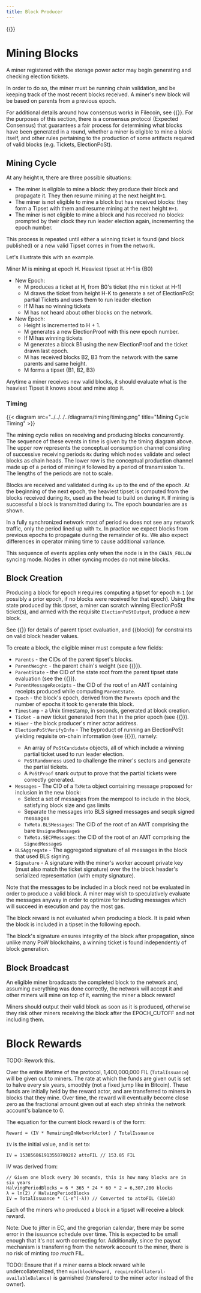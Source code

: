 ```yaml
---
title: Block Producer
---
```


{{<label block_producer>}}

# Mining Blocks

A miner registered with the storage power actor may begin generating and checking election tickets. 

In order to do so, the miner must be running chain validation, and be keeping track of the most recent
blocks received. A miner's new block will be based on parents from a previous epoch.

For additional details around how consensus works in Filecoin, see {{<sref expected_consensus>}}. For the purposes of this section, there is a consensus protocol (Expected Consensus) that guarantees a fair process for determining what blocks have been generated in a round, whether a miner is eligible to mine a block itself, and other rules pertaining to the production of some artifacts required of valid blocks (e.g. Tickets, ElectionPoSt).

## Mining Cycle

At any height `H`, there are three possible situations:

- The miner is eligible to mine a block: they produce their block and propagate it. They then resume mining at the next height `H+1`.
- The miner is not eligible to mine a block but has received blocks: they form a Tipset with them and resume mining at the next height `H+1`.
- The miner is not eligible to mine a block and has received no blocks: prompted by their clock they run leader election again, incrementing the epoch number.

This process is repeated until either a winning ticket is found (and block published) or a new valid Tipset comes in from the network.

Let's illustrate this with an example.

Miner M is mining at epoch H.
Heaviest tipset at H-1 is {B0}

- New Epoch:
    - M produces a ticket at H, from B0's ticket (the min ticket at H-1)
    - M draws the ticket from height H-K to generate a set of ElectionPoSt partial Tickets and uses them to run leader election
    - If M has no winning tickets
    - M has not heard about other blocks on the network.
- New Epoch:
    - Height is incremented to H + 1.
    - M generates a new ElectionProof with this new epoch number.
    - If M has winning tickets
    - M generates a block B1 using the new ElectionProof and the ticket drawn last epoch.
    - M has received blocks B2, B3 from the network with the same parents and same height.
    - M forms a tipset {B1, B2, B3}

Anytime a miner receives new valid blocks, it should evaluate what is the heaviest Tipset it knows about and mine atop it.

### Timing

{{< diagram src="../../../../diagrams/timing/timing.png" title="Mining Cycle Timing" >}}

The mining cycle relies on receiving and producing blocks concurrently.  The sequence of these events in time is given by the timing diagram above.  The upper row represents the conceptual consumption channel consisting of successive receiving periods `Rx` during which nodes validate and select blocks as chain heads.  The lower row is the conceptual production channel made up of a period of mining `M` followed by a period of transmission `Tx`.  The lengths of the periods are not to scale.

Blocks are received and validated during `Rx` up to the end of the epoch.  At the beginning of the next epoch, the heaviest tipset is computed from the blocks received during `Rx`, used as the head to build on during `M`.  If mining is successful a block is transmitted during `Tx`.  The epoch boundaries are as shown.

In a fully synchronized network most of period `Rx` does not see any network traffic, only the period lined up with `Tx`.  In practice we expect blocks from previous epochs to propagate during the remainder of `Rx`.  We also expect differences in operator mining time to cause additional variance.

This sequence of events applies only when the node is in the `CHAIN_FOLLOW` syncing mode.  Nodes in other syncing modes do not mine blocks.

## Block Creation

Producing a block for epoch `H` requires computing a tipset for epoch `H-1` (or possibly a prior epoch,
if no blocks were received for that epoch). Using the state produced by this tipset, a miner can
scratch winning ElectionPoSt ticket(s), and armed with the requisite `ElectionPoStOutput`, produce a new block.

See {{<sref vm_interpreter>}} for details of parent tipset evaluation, and {{block}} for constraints 
on valid block header values. 

To create a block, the eligible miner must compute a few fields:

- `Parents` - the CIDs of the parent tipset's blocks.
- `ParentWeight` - the parent chain's weight (see {{<sref chain_selection>}}).
- `ParentState` - the CID of the state root from the parent tipset state evaluation (see the {{<sref vm_interpreter>}}).
- `ParentMessageReceipts` - the CID of the root of an AMT containing receipts produced while computing `ParentState`.
- `Epoch` - the block's epoch, derived from the `Parents` epoch and the number of epochs it took to generate this block.
- `Timestamp` - a Unix timestamp, in seconds, generated at block creation.
- `Ticket` - a new ticket generated from that in the prior epoch (see {{<sref ticket_generation>}}).
- `Miner` - the block producer's miner actor address.
- `ElectionPoStVerifyInfo` - The byproduct of running an ElectionPoSt yielding requisite on-chain information (see {{<sref election_post>}}), namely:
  - An array of `PoStCandidate` objects, all of which include a winning partial ticket used to run leader election.
  - `PoStRandomness` used to challenge the miner's sectors and generate the partial tickets.
  - A `PoStProof` snark output to prove that the partial tickets were correctly generated.
- `Messages` - The CID of a `TxMeta` object containing message proposed for inclusion in the new block:
  - Select a set of messages from the mempool to include in the block, satisfying block size and gas limits
  - Separate the messages into BLS signed messages and secpk signed messages
  - `TxMeta.BLSMessages`: The CID of the root of an AMT comprising the bare `UnsignedMessage`s
  - `TxMeta.SECPMessages`: the CID of the root of an AMT comprising the `SignedMessage`s
- `BLSAggregate` - The aggregated signature of all messages in the block that used BLS signing.
- `Signature` - A signature with the miner's worker account private key (must also match the ticket signature) over the the block header's serialized representation (with empty signature). 

Note that the messages to be included in a block need not be evaluated in order to produce a valid block.
A miner may wish to speculatively evaluate the messages anyway in order to optimize for including
messages which will succeed in execution and pay the most gas.

The block reward is not evaluated when producing a block. It is paid when the block is included in a tipset in the following epoch.

The block's signature ensures integrity of the block after propagation, since unlike many PoW blockchains, 
a winning ticket is found independently of block generation.

## Block Broadcast

An eligible miner broadcasts the completed block to the network and, assuming everything was done correctly, 
the network will accept it and other miners will mine on top of it, earning the miner a block reward!

Miners should output their valid block as soon as it is produced, otherwise they risk other miners receiving the block after the EPOCH_CUTOFF and not including them.

# Block Rewards

TODO: Rework this.

Over the entire lifetime of the protocol, 1,400,000,000 FIL (`TotalIssuance`) will be given out to miners. The rate at which the funds are given out is set to halve every six years, smoothly (not a fixed jump like in Bitcoin). These funds are initially held by the reward actor, and are transferred to miners in blocks that they mine. Over time, the reward will eventually become close zero as the fractional amount given out at each step shrinks the network account's balance to 0.

The equation for the current block reward is of the form:

```
Reward = (IV * RemainingInNetworkActor) / TotalIssuance
```

`IV` is the initial value, and is set to:

```
IV = 153856861913558700202 attoFIL // 153.85 FIL
```

IV was derived from:
```
// Given one block every 30 seconds, this is how many blocks are in six years
HalvingPeriodBlocks = 6 * 365 * 24 * 60 * 2 = 6,307,200 blocks
λ = ln(2) / HalvingPeriodBlocks
IV = TotalIssuance * (1-e^(-λ)) // Converted to attoFIL (10e18)
```

Each of the miners who produced a block in a tipset will receive a block reward. 

Note: Due to jitter in EC, and the gregorian calendar, there may be some error in the issuance schedule over time. This is expected to be small enough that it's not worth correcting for. Additionally, since the payout mechanism is transferring from the network account to the miner, there is no risk of minting *too much* FIL.

TODO: Ensure that if a miner earns a block reward while undercollateralized, then `min(blockReward, requiredCollateral-availableBalance)` is garnished (transfered to the miner actor instead of the owner).
